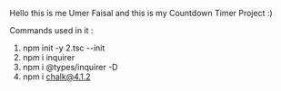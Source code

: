 Hello this is me Umer Faisal and this is my Countdown Timer Project :)

Commands used in it :

1. npm init -y
2.tsc --init
3. npm i inquirer
4. npm i @types/inquirer -D
5. npm i chalk@4.1.2
